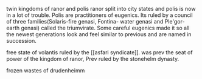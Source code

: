  twin kingdoms of ranor and polis
ranor split into city states and polis is now in a lot of trouble. Polis are practitioners of eugenics. Its ruled by a council of three families(Solaris-fire genasi, Fontina- water genasi  and Ple'gor- earth genasi) called the triumvirate. Some careful eugenics made it so all the newest generations look and feel similar to previous and are named in succession. 

free state of volantis ruled by the [[asfari syndicate]]. was prev the seat of power of the kingdom of ranor, Prev ruled by the stonehelm dynasty. 

frozen wastes of drudenheimm